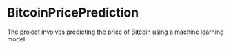 # BitcoinPricePrediction
The project involves predicting the price of Bitcoin using a machine learning model.
